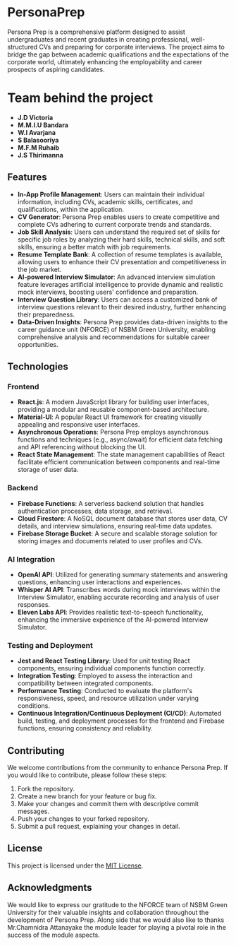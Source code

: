 # PersonaPrep

Persona Prep is a comprehensive platform designed to assist undergraduates and recent graduates in creating professional, well-structured CVs and preparing for corporate interviews. The project aims to bridge the gap between academic qualifications and the expectations of the corporate world, ultimately enhancing the employability and career prospects of aspiring candidates.

# Team behind the project
- **J.D Victoria**
- **M.M.I.U Bandara**
- **W.I Avarjana**
- **S Balasooriya**
- **M.F.M Ruhaib**
- **J.S Thirimanna**

## Features

- **In-App Profile Management**: Users can maintain their individual information, including CVs, academic skills, certificates, and qualifications, within the application.
- **CV Generator**: Persona Prep enables users to create competitive and complete CVs adhering to current corporate trends and standards.
- **Job Skill Analysis**: Users can understand the required set of skills for specific job roles by analyzing their hard skills, technical skills, and soft skills, ensuring a better match with job requirements.
- **Resume Template Bank**: A collection of resume templates is available, allowing users to enhance their CV presentation and competitiveness in the job market.
- **AI-powered Interview Simulator**: An advanced interview simulation feature leverages artificial intelligence to provide dynamic and realistic mock interviews, boosting users' confidence and preparation.
- **Interview Question Library**: Users can access a customized bank of interview questions relevant to their desired industry, further enhancing their preparedness.
- **Data-Driven Insights**: Persona Prep provides data-driven insights to the career guidance unit (NFORCE) of NSBM Green University, enabling comprehensive analysis and recommendations for suitable career opportunities.

## Technologies

### Frontend
- **React.js**: A modern JavaScript library for building user interfaces, providing a modular and reusable component-based architecture.
- **Material-UI**: A popular React UI framework for creating visually appealing and responsive user interfaces.
- **Asynchronous Operations**: Persona Prep employs asynchronous functions and techniques (e.g., async/await) for efficient data fetching and API referencing without blocking the UI.
- **React State Management**: The state management capabilities of React facilitate efficient communication between components and real-time storage of user data.

### Backend
- **Firebase Functions**: A serverless backend solution that handles authentication processes, data storage, and retrieval.
- **Cloud Firestore**: A NoSQL document database that stores user data, CV details, and interview simulations, ensuring real-time data updates.
- **Firebase Storage Bucket**: A secure and scalable storage solution for storing images and documents related to user profiles and CVs.

### AI Integration
- **OpenAI API**: Utilized for generating summary statements and answering questions, enhancing user interactions and experiences.
- **Whisper AI API**: Transcribes words during mock interviews within the Interview Simulator, enabling accurate recording and analysis of user responses.
- **Eleven Labs API**: Provides realistic text-to-speech functionality, enhancing the immersive experience of the AI-powered Interview Simulator.

### Testing and Deployment
- **Jest and React Testing Library**: Used for unit testing React components, ensuring individual components function correctly.
- **Integration Testing**: Employed to assess the interaction and compatibility between integrated components.
- **Performance Testing**: Conducted to evaluate the platform's responsiveness, speed, and resource utilization under varying conditions.
- **Continuous Integration/Continuous Deployment (CI/CD)**: Automated build, testing, and deployment processes for the frontend and Firebase functions, ensuring consistency and reliability.

## Contributing

We welcome contributions from the community to enhance Persona Prep. If you would like to contribute, please follow these steps:

1. Fork the repository.
2. Create a new branch for your feature or bug fix.
3. Make your changes and commit them with descriptive commit messages.
4. Push your changes to your forked repository.
5. Submit a pull request, explaining your changes in detail.

## License

This project is licensed under the [MIT License](LICENSE).

## Acknowledgments

We would like to express our gratitude to the NFORCE team of NSBM Green University for their valuable insights and collaboration throughout the development of Persona Prep. Along side that we would also like to thanks Mr.Chamnidra Attanayake the module leader for playing a pivotal role in the success of the module aspects.
